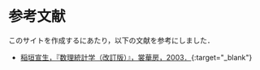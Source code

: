# 参考文献

このサイトを作成するにあたり，以下の文献を参考にしました．

- [稲垣宣生，『数理統計学（改訂版）』，裳華房，2003．](https://www.shokabo.co.jp/mybooks/ISBN978-4-7853-1411-8.htm){:target="_blank"}
